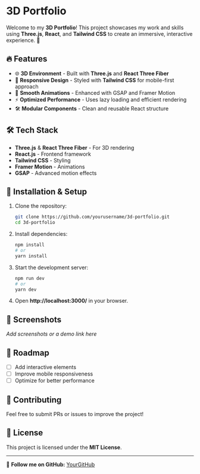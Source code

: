  # 3D Portfolio

Welcome to my **3D Portfolio**! This project showcases my work and skills using **Three.js**, **React**, and **Tailwind CSS** to create an immersive, interactive experience. 🚀

## 🔥 Features
- 🌐 **3D Environment** - Built with **Three.js** and **React Three Fiber**
- 🎨 **Responsive Design** - Styled with **Tailwind CSS** for mobile-first approach
- 🚀 **Smooth Animations** - Enhanced with GSAP and Framer Motion
- ⚡ **Optimized Performance** - Uses lazy loading and efficient rendering
- 🛠️ **Modular Components** - Clean and reusable React structure

## 🛠️ Tech Stack
- **Three.js** & **React Three Fiber** - For 3D rendering
- **React.js** - Frontend framework
- **Tailwind CSS** - Styling
- **Framer Motion** - Animations
- **GSAP** - Advanced motion effects

## 🚀 Installation & Setup
1. Clone the repository:
   ```bash
   git clone https://github.com/yourusername/3d-portfolio.git
   cd 3d-portfolio
   ```
2. Install dependencies:
   ```bash
   npm install
   # or
   yarn install
   ```
3. Start the development server:
   ```bash
   npm run dev
   # or
   yarn dev
   ```
4. Open **http://localhost:3000/** in your browser.

## 📸 Screenshots
_Add screenshots or a demo link here_

## 📌 Roadmap
- [ ] Add interactive elements
- [ ] Improve mobile responsiveness
- [ ] Optimize for better performance

## 🤝 Contributing
Feel free to submit PRs or issues to improve the project!

## 📜 License
This project is licensed under the **MIT License**.

---

🚀 **Follow me on GitHub:** [YourGitHub](https://github.com/yourusername)